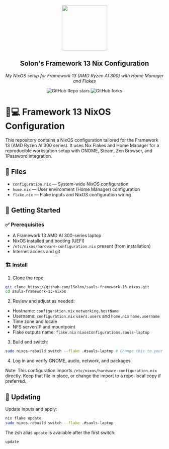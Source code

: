 <div align="center">

<img src="https://raw.githubusercontent.com/homarr-labs/dashboard-icons/150279bb788cf84fc94a8b79cfcd47857cac50e2/svg/nixos.svg" align="center" width="144px" height="144px"/>

## Solon's Framework 13 Nix Configuration

_My NixOS setup for Framework 13 (AMD Ryzen AI 300) with Home Manager and Flakes_

</div>

<div align="center">

![GitHub Repo stars](https://img.shields.io/github/stars/1Solon/sauls-framework-13-nix?style=for-the-badge)
![GitHub forks](https://img.shields.io/github/forks/1Solon/sauls-framework-13-nix?style=for-the-badge)

</div>

# 🧊💻 Framework 13 NixOS Configuration

This repository contains a NixOS configuration tailored for the Framework 13 (AMD Ryzen AI 300 series). It uses Nix Flakes and Home Manager for a reproducible workstation setup with GNOME, Steam, Zen Browser, and 1Password integration.

## 📁 Files

- `configuration.nix` — System-wide NixOS configuration
- `home.nix` — User environment (Home Manager) configuration
- `flake.nix` — Flake inputs and NixOS configuration wiring

## 🚀 Getting Started

### ✅ Prerequisites
- A Framework 13 AMD AI 300-series laptop
- NixOS installed and booting (UEFI)
- `/etc/nixos/hardware-configuration.nix` present (from installation)
- Internet access and git

### 🏗️ Install

1) Clone the repo:
```bash
git clone https://github.com/1Solon/sauls-framework-13-nixos.git
cd sauls-framework-13-nixos
```

2) Review and adjust as needed:
- Hostname: `configuration.nix` `networking.hostName`
- Username: `configuration.nix` `users.users` and `home.nix` `home.username`
- Time zone and locale
- NFS server/IP and mountpoint
- Flake outputs name: `flake.nix` `nixosConfigurations.sauls-laptop`

3) Build and switch:
```bash
sudo nixos-rebuild switch --flake .#sauls-laptop # Change this to your hostname
```

4) Log in and verify GNOME, audio, network, and packages.

Note: This configuration imports `/etc/nixos/hardware-configuration.nix` directly. Keep that file in place, or change the import to a repo-local copy if preferred.

## 🔄 Updating

Update inputs and apply:
```bash
nix flake update
sudo nixos-rebuild switch --flake .#sauls-laptop
```

The zsh alias `update` is available after the first switch:
```bash
update
```